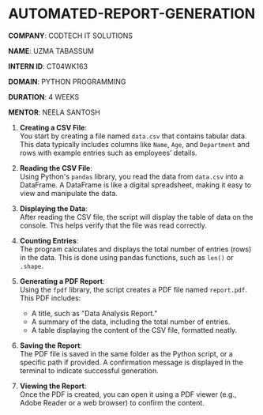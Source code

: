 # AUTOMATED-REPORT-GENERATION

**COMPANY**: CODTECH IT SOLUTIONS

**NAME**: UZMA TABASSUM

**INTERN ID**: CT04WK163

**DOMAIN**: PYTHON PROGRAMMING

**DURATION**: 4 WEEKS

**MENTOR**: NEELA SANTOSH


1. **Creating a CSV File**:  
   You start by creating a file named `data.csv` that contains tabular data. This data typically includes columns like `Name`, `Age`, and `Department` and rows with example entries such as employees’ details.

2. **Reading the CSV File**:  
   Using Python's `pandas` library, you read the data from `data.csv` into a DataFrame. A DataFrame is like a digital spreadsheet, making it easy to view and manipulate the data.

3. **Displaying the Data**:  
   After reading the CSV file, the script will display the table of data on the console. This helps verify that the file was read correctly.

4. **Counting Entries**:  
   The program calculates and displays the total number of entries (rows) in the data. This is done using pandas functions, such as `len()` or `.shape`.

5. **Generating a PDF Report**:  
   Using the `fpdf` library, the script creates a PDF file named `report.pdf`. This PDF includes:
   - A title, such as "Data Analysis Report."
   - A summary of the data, including the total number of entries.
   - A table displaying the content of the CSV file, formatted neatly.

6. **Saving the Report**:  
   The PDF file is saved in the same folder as the Python script, or a specific path if provided. A confirmation message is displayed in the terminal to indicate successful generation.

7. **Viewing the Report**:  
   Once the PDF is created, you can open it using a PDF viewer (e.g., Adobe Reader or a web browser) to confirm the content.


